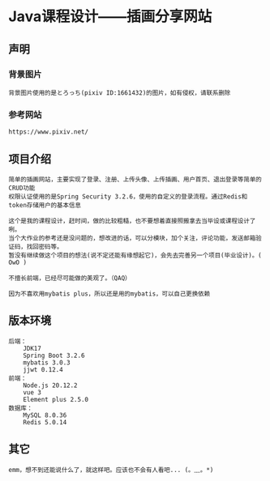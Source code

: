 # Java课程设计——插画分享网站
## 声明
### 背景图片
    背景图片使用的是とろっち(pixiv ID:1661432)的图片，如有侵权，请联系删除
### 参考网站
    https://www.pixiv.net/
## 项目介绍
    简单的插画网站，主要实现了登录、注册、上传头像、上传插画、用户首页、退出登录等简单的CRUD功能
    权限认证使用的是Spring Security 3.2.6，使用的自定义的登录流程。通过Redis和token存储用户的基本信息

    这个是我的课程设计，赶时间，做的比较粗糙，也不要想着直接照搬拿去当毕设或课程设计了咧。
    当个大作业的参考还是没问题的，想改进的话，可以分模块，加个关注，评论功能，发送邮箱验证码，找回密码等。
    暂没有继续做这个项目的想法(说不定还能有缘想起它)，会先去完善另一个项目(毕业设计)。( OwO )
    
    不擅长前端，已经尽可能做的美观了。（QAQ）
    
    因为不喜欢用mybatis plus，所以还是用的mybatis，可以自己更换依赖

## 版本环境
    后端：
        JDK17
        Spring Boot 3.2.6
        mybatis 3.0.3
        jjwt 0.12.4
    前端：
        Node.js 20.12.2
        vue 3
        Element plus 2.5.0
    数据库：
        MySQL 8.0.36
        Redis 5.0.14
## 其它
    emm，想不到还能说什么了，就这样吧。应该也不会有人看吧... (。﹏。*)